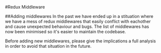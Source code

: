 #Redux Middleware

##Adding middlewares
In the past we have ended up in a stituation where we have a mess of redux middlewares that easily conflict with eachother
and cause unexpected behaviour and bugs. The list of middlewares has now been minimised so it's easier to maintain the codebase.

Before adding new middlewares, please give the implications a full analysis in order to avoid that situation in the future.



